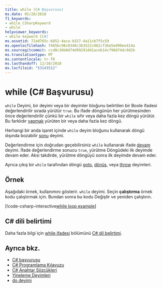 ```yaml
---
title: while (C# Başvurusu)
ms.date: 05/28/2018
f1_keywords:
- while_CSharpKeyword
- while
helpviewer_keywords:
- while keyword [C#]
ms.assetid: 72a0765c-6852-4aca-b327-4a11cb7f5c59
ms.openlocfilehash: f465bc98c0348c3b3522c062cf3be5ed90ee414a
ms.sourcegitcommit: ccd8c36b0d74d99291d41aceb14cf98d74dc9d2b
ms.translationtype: MT
ms.contentlocale: tr-TR
ms.lasthandoff: 12/10/2018
ms.locfileid: "53143512"
---
```

# <a name="while-c-reference"></a>while (C# Başvurusu)

`while` Deyimi, bir deyimi veya bir deyimler bloğunu belirtilen bir Boole ifadesi değerlendirilir sırada yürütür `true`. Bu ifade döngünün her yürütmesinden önce değerlendirilir çünkü bir `while` sıfır veya daha fazla kez döngü yürütür. Bu farklıdır [yapmak](do.md) yürüten bir veya daha fazla kez döngü.

Herhangi bir anda işaret içinde `while` deyim bloğunu kullanarak döngü dışında bozabilir [sonu](break.md) deyimi.

Değerlendirme için doğrudan geçebilirsiniz `while` kullanarak ifade [devam](continue.md) deyimi. İfade değerlendirme sonucu `true`, yürütme Döngüdeki ilk deyimde devam eder. Aksi takdirde, yürütme döngüyü sonra ilk deyimde devam eder.

Ayrıca çıkış bir `while` tarafından döngü [goto](goto.md), [dönüş](return.md), veya [throw](throw.md) deyimleri.

## <a name="example"></a>Örnek

Aşağıdaki örnek, kullanımını gösterir. `while` deyimi. Seçin **çalıştırma** örnek kodu çalıştırmak için. Bundan sonra bu kodu Değiştir ve yeniden çalıştırın.

[!code-csharp-interactive[while loop example](~/samples/snippets/csharp/keywords/IterationKeywordsExamples.cs#3)]

## <a name="c-language-specification"></a>C# dili belirtimi

Daha fazla bilgi için [while ifadesi](~/_csharplang/spec/statements.md#the-while-statement) bölümünü [ C# dil belirtimi](../language-specification/index.md).

## <a name="see-also"></a>Ayrıca bkz.

- [C# başvurusu](../index.md)  
- [C# Programlama Kılavuzu](../../programming-guide/index.md)  
- [C# Anahtar Sözcükleri](index.md)  
- [Yineleme Deyimleri](iteration-statements.md)  
- [do deyimi](do.md)  
